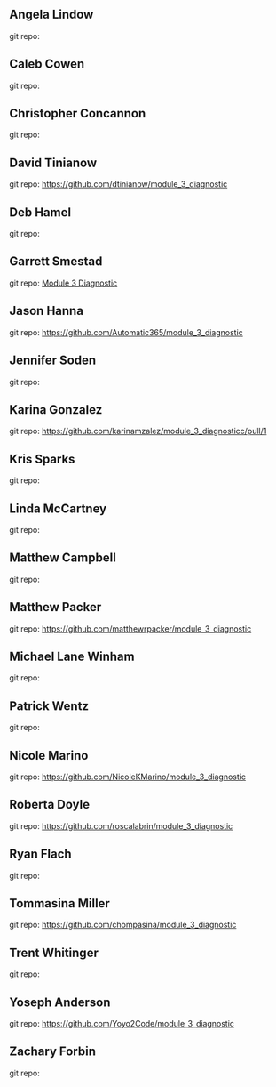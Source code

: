 ## Angela Lindow
git repo:

## Caleb Cowen
git repo:

## Christopher Concannon
git repo:

## David Tinianow
git repo: https://github.com/dtinianow/module_3_diagnostic

## Deb Hamel
git repo:

## Garrett Smestad
git repo: [Module 3 Diagnostic](https://github.com/GSmes/module_3_diagnostic)

## Jason Hanna
git repo: https://github.com/Automatic365/module_3_diagnostic

## Jennifer Soden
git repo:

## Karina Gonzalez
git repo: https://github.com/karinamzalez/module_3_diagnosticc/pull/1

## Kris Sparks
git repo:

## Linda McCartney
git repo:

## Matthew Campbell
git repo:

## Matthew Packer
git repo: https://github.com/matthewrpacker/module_3_diagnostic

## Michael Lane Winham
git repo:

## Patrick Wentz
git repo:

## Nicole Marino
git repo: https://github.com/NicoleKMarino/module_3_diagnostic

## Roberta Doyle
git repo: https://github.com/roscalabrin/module_3_diagnostic

## Ryan Flach
git repo:

## Tommasina Miller
git repo: https://github.com/chompasina/module_3_diagnostic

## Trent Whitinger
git repo:

## Yoseph Anderson
git repo: https://github.com/Yoyo2Code/module_3_diagnostic

## Zachary Forbin
git repo:
